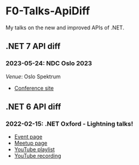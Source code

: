# F0-Talks-ApiDiff
My talks on the new and improved APIs of .NET.

## .NET 7 API diff

### 2023-05-24: NDC Oslo 2023
_Venue_: Oslo Spektrum
* [Conference site](https://ndcoslo.com/)

## .NET 6 API diff

### 2022-02-15: .NET Oxford - Lightning talks!
* [Event page](https://www.dotnetoxford.com/posts/2022-02-lightning-talks)
* [Meetup page](https://www.meetup.com/dotnetoxford/events/281666694)
* [YouTube playlist](https://youtube.com/playlist?list=PL4qgjzgv2UYRfg8flAfyDp8QrEsb63jrS)
* [YouTube recording](https://www.youtube.com/watch?v=Wt52vf2es_I)
